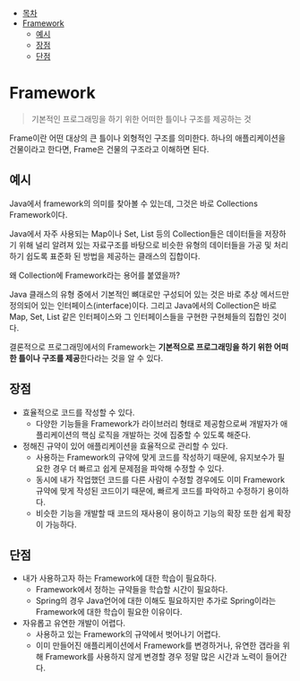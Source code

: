 * [목차](#목차)
* [Framework](#framework)
    + [예시](#예시)
    + [장점](#장점)
    + [단점](#단점)

# Framework

> 기본적인 프로그래밍을 하기 위한 어떠한 틀이나 구조를 제공하는 것
> 

Frame이란 어떤 대상의 큰 틀이나 외형적인 구조를 의미한다. 하나의 애플리케이션을 건물이라고 한다면, Frame은 건물의 구조라고 이해하면 된다. 

## 예시

Java에서 framework의 의미를 찾아볼 수 있는데, 그것은 바로 Collections Framework이다.

Java에서 자주 사용되는 Map이나 Set, List 등의 Collection들은 데이터들을 저장하기 위해 널리 알려져 있는 자료구조를 바탕으로 비슷한 유형의 데이터들을 가공 및 처리하기 쉽도록 표준화 된 방법을 제공하는 클래스의 집합이다.

왜 Collection에 Framework라는 용어를 붙였을까?

Java 클래스의 유형 중에서 기본적인 뼈대로만 구성되어 있는 것은 바로 추상 메서드만 정의되어 있는 인터페이스(interface)이다. 그리고 Java에서의 Collection은 바로 Map, Set, List 같은 인터페이스와 그 인터페이스들을 구현한 구현체들의 집합인 것이다.

결론적으로 프로그래밍에서의 Framework는 **기본적으로 프로그래밍을 하기 위한 어떠한 틀이나 구조를 제공**한다라는 것을 알 수 있다.

## 장점

- 효율적으로 코드를 작성할 수 있다.
    - 다양한 기능들을 Framework가 라이브러리 형태로 제공함으로써 개발자가 애플리케이션의 핵심 로직을 개발하는 것에 집중할 수 있도록 해준다.
- 정해진 규약이 있어 애플리케이션을 효율적으로 관리할 수 있다.
    - 사용하는 Framework의 규약에 맞게 코드를 작성하기 때문에, 유지보수가 필요한 경우 더 빠르고 쉽게 문제점을 파악해 수정할 수 있다.
    - 동시에 내가 작업했던 코드를 다른 사람이 수정할 경우에도 이미 Framework 규약에 맞게 작성된 코드이기 때문에, 빠르게 코드를 파악하고 수정하기 용이하다.
    - 비슷한 기능을 개발할 때 코드의 재사용이 용이하고 기능의 확장 또한 쉽게 확장이 가능하다.

## 단점

- 내가 사용하고자 하는 Framework에 대한 학습이 필요하다.
    - Framework에서 정하는 규약들을 학습할 시간이 필요하다.
    - Spring의 경우 Java언어에 대한 이해도 필요하지만 추가로 Spring이라는 Framework에 대한 학습이 필요한 이유이다.
- 자유롭고 유연한 개발이 어렵다.
    - 사용하고 있는 Framework의 규약에서 벗어나기 어렵다.
    - 이미 만들어진 애플리케이션에서 Framework를 변경하거나, 유연한 갭라을 위해 Framework를 사용하지 않게 변경할 경우 정말 많은 시간과 노력이 들어간다.